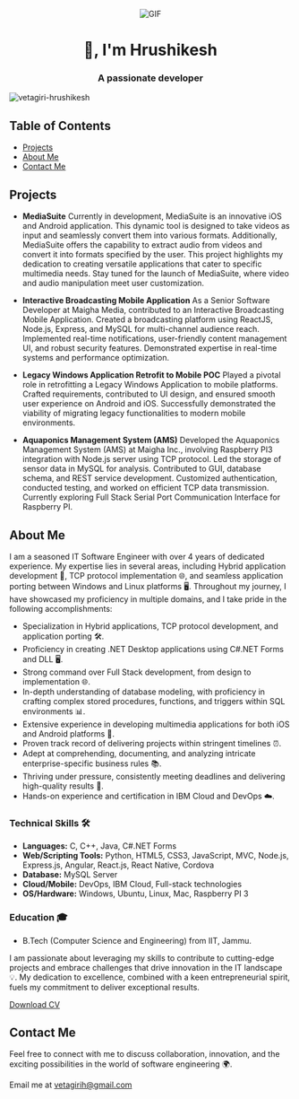 <!-- Profile Header -->
<p align="center">
  <img align="center" alt="GIF" src="https://github.com/Vetagiri-Hrushikesh/Vetagiri-Hrushikesh/blob/main/Cover.gif?raw=true"/>
</p>
<h1 align="center">👋, I'm Hrushikesh</h1>
<h3 align="center">A passionate developer</h3>

<p align="left"> <img src="https://komarev.com/ghpvc/?username=vetagiri-hrushikesh&label=Profile%20views&color=0e75b6&style=flat" alt="vetagiri-hrushikesh" /> </p>

<!-- Table of Contents -->
## Table of Contents

- [Projects](#projects)
- [About Me](#about-me)
- [Contact Me](#contact-me)

<!-- Projects Section -->
## Projects

- **MediaSuite**
  Currently in development, MediaSuite is an innovative iOS and Android application. This dynamic tool is designed to take videos as input and seamlessly convert them into various formats. Additionally, MediaSuite offers the capability to extract audio from videos and convert it into formats specified by the user. This project highlights my dedication to creating versatile applications that cater to specific multimedia needs. Stay tuned for the launch of MediaSuite, where video and audio manipulation meet user customization.

- **Interactive Broadcasting Mobile Application**
  As a Senior Software Developer at Maigha Media, contributed to an Interactive Broadcasting Mobile Application. Created a broadcasting platform using ReactJS, Node.js, Express, and MySQL for multi-channel audience reach. Implemented real-time notifications, user-friendly content management UI, and robust security features. Demonstrated expertise in real-time systems and performance optimization.

- **Legacy Windows Application Retrofit to Mobile POC**
  Played a pivotal role in retrofitting a Legacy Windows Application to mobile platforms. Crafted requirements, contributed to UI design, and ensured smooth user experience on Android and iOS. Successfully demonstrated the viability of migrating legacy functionalities to modern mobile environments.

- **Aquaponics Management System (AMS)**
  Developed the Aquaponics Management System (AMS) at Maigha Inc., involving Raspberry PI3 integration with Node.js server using TCP protocol. Led the storage of sensor data in MySQL for analysis. Contributed to GUI, database schema, and REST service development. Customized authentication, conducted testing, and worked on efficient TCP data transmission. Currently exploring Full Stack Serial Port Communication Interface for Raspberry PI.

<!-- About Me Section -->
## About Me

I am a seasoned IT Software Engineer with over 4 years of dedicated experience. My expertise lies in several areas, including Hybrid application development 📱, TCP protocol implementation 🌐, and seamless application porting between Windows and Linux platforms 🖥️. Throughout my journey, I have showcased my proficiency in multiple domains, and I take pride in the following accomplishments:

- Specialization in Hybrid applications, TCP protocol development, and application porting 🛠️.
- Proficiency in creating .NET Desktop applications using C#.NET Forms and DLL 🖥️.
- Strong command over Full Stack development, from design to implementation 🌐.
- In-depth understanding of database modeling, with proficiency in crafting complex stored procedures, functions, and triggers within SQL environments 📊.
- Extensive experience in developing multimedia applications for both iOS and Android platforms 📱.
- Proven track record of delivering projects within stringent timelines ⏰.
- Adept at comprehending, documenting, and analyzing intricate enterprise-specific business rules 📚.
- Thriving under pressure, consistently meeting deadlines and delivering high-quality results 🚀.
- Hands-on experience and certification in IBM Cloud and DevOps ☁️.

### Technical Skills 🛠️
- **Languages:** C, C++, Java, C#.NET Forms
- **Web/Scripting Tools:** Python, HTML5, CSS3, JavaScript, MVC, Node.js, Express.js, Angular, React.js, React Native, Cordova
- **Database:** MySQL Server
- **Cloud/Mobile:** DevOps, IBM Cloud, Full-stack technologies
- **OS/Hardware:** Windows, Ubuntu, Linux, Mac, Raspberry PI 3

### Education 🎓
- B.Tech (Computer Science and Engineering) from IIT, Jammu.

I am passionate about leveraging my skills to contribute to cutting-edge projects and embrace challenges that drive innovation in the IT landscape 💡. My dedication to excellence, combined with a keen entrepreneurial spirit, fuels my commitment to deliver exceptional results.

[Download CV](Resume.pdf)

<!-- Contact Me Section -->
## Contact Me

Feel free to connect with me to discuss collaboration, innovation, and the exciting possibilities in the world of software engineering 🌍.

Email me at [vetagirih@gmail.com](mailto:vetagirih@gmail.com)

